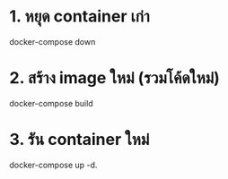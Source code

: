 # 1. หยุด container เก่า
docker-compose down

# 2. สร้าง image ใหม่ (รวมโค้ดใหม่)
docker-compose build

# 3. รัน container ใหม่
docker-compose up -d.
